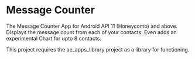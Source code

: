 Message Counter
===============

The Message Counter App for Android API 11 (Honeycomb) and above. Displays the message count from each of your contacts. Even adds an experimental Chart for upto 8 contacts.

This project requires the ae_apps_library project as a library for functioning.
